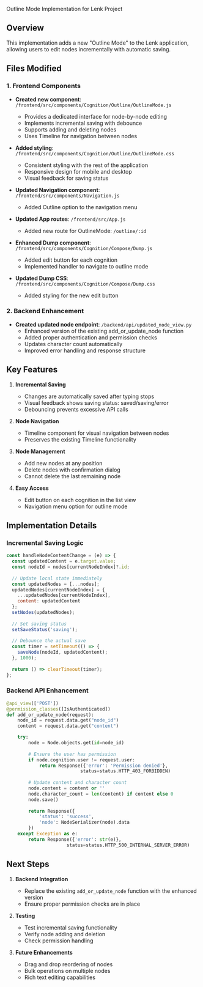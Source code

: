  Outline Mode Implementation for Lenk Project

## Overview
This implementation adds a new "Outline Mode" to the Lenk application, allowing users to edit nodes incrementally with automatic saving.

## Files Modified

### 1. Frontend Components

- **Created new component**: `/frontend/src/components/Cognition/Outline/OutlineMode.js`
  - Provides a dedicated interface for node-by-node editing
  - Implements incremental saving with debounce
  - Supports adding and deleting nodes
  - Uses Timeline for navigation between nodes

- **Added styling**: `/frontend/src/components/Cognition/Outline/OutlineMode.css`
  - Consistent styling with the rest of the application
  - Responsive design for mobile and desktop
  - Visual feedback for saving status

- **Updated Navigation component**: `/frontend/src/components/Navigation.js`
  - Added Outline option to the navigation menu

- **Updated App routes**: `/frontend/src/App.js`
  - Added new route for OutlineMode: `/outline/:id`

- **Enhanced Dump component**: `/frontend/src/components/Cognition/Compose/Dump.js`
  - Added edit button for each cognition
  - Implemented handler to navigate to outline mode

- **Updated Dump CSS**: `/frontend/src/components/Cognition/Compose/Dump.css`
  - Added styling for the new edit button

### 2. Backend Enhancement

- **Created updated node endpoint**: `/backend/api/updated_node_view.py`
  - Enhanced version of the existing add_or_update_node function
  - Added proper authentication and permission checks
  - Updates character count automatically
  - Improved error handling and response structure

## Key Features

1. **Incremental Saving**
   - Changes are automatically saved after typing stops
   - Visual feedback shows saving status: saved/saving/error
   - Debouncing prevents excessive API calls

2. **Node Navigation**
   - Timeline component for visual navigation between nodes
   - Preserves the existing Timeline functionality

3. **Node Management**
   - Add new nodes at any position
   - Delete nodes with confirmation dialog
   - Cannot delete the last remaining node

4. **Easy Access**
   - Edit button on each cognition in the list view
   - Navigation menu option for outline mode

## Implementation Details

### Incremental Saving Logic
```javascript
const handleNodeContentChange = (e) => {
  const updatedContent = e.target.value;
  const nodeId = nodes[currentNodeIndex]?.id;
  
  // Update local state immediately
  const updatedNodes = [...nodes];
  updatedNodes[currentNodeIndex] = {
    ...updatedNodes[currentNodeIndex],
    content: updatedContent
  };
  setNodes(updatedNodes);
  
  // Set saving status
  setSaveStatus('saving');
  
  // Debounce the actual save
  const timer = setTimeout(() => {
    saveNode(nodeId, updatedContent);
  }, 1000);
  
  return () => clearTimeout(timer);
};
```

### Backend API Enhancement
```python
@api_view(['POST'])
@permission_classes([IsAuthenticated])
def add_or_update_node(request):
    node_id = request.data.get("node_id")
    content = request.data.get("content")

    try:
        node = Node.objects.get(id=node_id)
        
        # Ensure the user has permission
        if node.cognition.user != request.user:
            return Response({'error': 'Permission denied'}, 
                           status=status.HTTP_403_FORBIDDEN)
        
        # Update content and character count
        node.content = content or ''
        node.character_count = len(content) if content else 0
        node.save()
        
        return Response({
            'status': 'success',
            'node': NodeSerializer(node).data
        })
    except Exception as e:
        return Response({'error': str(e)}, 
                      status=status.HTTP_500_INTERNAL_SERVER_ERROR)
```

## Next Steps

1. **Backend Integration**
   - Replace the existing `add_or_update_node` function with the enhanced version
   - Ensure proper permission checks are in place

2. **Testing**
   - Test incremental saving functionality
   - Verify node adding and deletion
   - Check permission handling

3. **Future Enhancements**
   - Drag and drop reordering of nodes
   - Bulk operations on multiple nodes
   - Rich text editing capabilities
